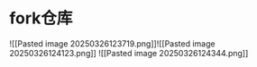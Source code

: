 # fork仓库
![[Pasted image 20250326123719.png]]![[Pasted image 20250326124123.png]]
![[Pasted image 20250326124344.png]]